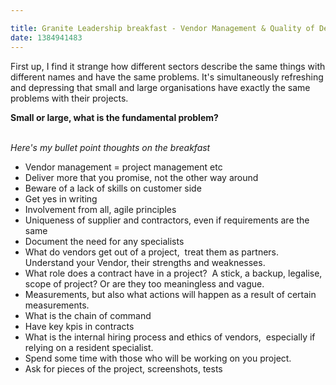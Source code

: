 ```yaml
---

title: Granite Leadership breakfast - Vendor Management & Quality of Delivery
date: 1384941483
---
```



First up, I find it strange how different sectors describe the same things with different names and have the same problems. It&#39;s simultaneously refreshing and depressing that small and large organisations have exactly the same problems with their projects.

<strong>Small or large, what is the fundamental problem?</strong><br />&nbsp;

<em>Here&#39;s my bullet point thoughts on the breakfast</em><ul><li>Vendor management = project management etc</li><li>Deliver more that you promise, not the other way around</li><li>Beware of a lack of skills on customer side</li><li>Get yes in writing</li><li>Involvement from all, agile principles</li><li>Uniqueness of supplier and contractors, even if requirements are the same</li><li>Document the need for any specialists</li><li>What do vendors get out of a project,&nbsp; treat them as partners. Understand your Vendor, their strengths and weaknesses.</li><li>What role does a contract have in a project?&nbsp; A stick, a backup, legalise, scope of project? Or are they too meaningless and vague.</li><li>Measurements, but also what actions will happen as a result of certain measurements.</li><li>What is the chain of command</li><li>Have key kpis in contracts</li><li>What is the internal hiring process and ethics of vendors,&nbsp; especially if relying on a resident specialist.</li><li>Spend some time with those who will be working on you project.</li><li>Ask for pieces of the project, screenshots, tests</li></ul>
